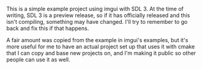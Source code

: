 This is a simple example project using imgui with SDL 3. At the time of writing, SDL 3 is a preview release, so if it has officially released and this isn't compiling, something may have changed. I'll try to remember to go back and fix this if that happens.

A fair amount was copied from the example in imgui's examples, but it's more useful for me to have an actual project set up that uses it with cmake that I can copy and base new projects on, and I'm making it public so other people can use it as well.